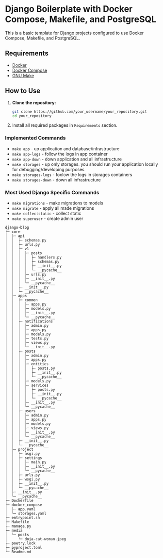 # Django Boilerplate with Docker Compose, Makefile, and PostgreSQL

This is a basic template for Django projects configured to use Docker Compose, Makefile, and PostgreSQL.

## Requirements

- [Docker](https://www.docker.com/get-started)
- [Docker Compose](https://docs.docker.com/compose/install/)
- [GNU Make](https://www.gnu.org/software/make/)

## How to Use

1. **Clone the repository:**

   ```bash
   git clone https://github.com/your_username/your_repository.git
   cd your_repository

2. Install all required packages in `Requirements` section.


### Implemented Commands

* `make app` - up application and database/infrastructure
* `make app-logs` - follow the logs in app container
* `make app-down` - down application and all infrastructure
* `make storages` - up only storages. you should run your application locally for debugging/developing purposes
* `make storages-logs` - foolow the logs in storages containers
* `make storages-down` - down all infrastructure

### Most Used Django Specific Commands

* `make migrations` - make migrations to models
* `make migrate` - apply all made migrations
* `make collectstatic` - collect static
* `make superuser` - create admin user

```
django-blog
├─ core
│  ├─ api
│  │  ├─ schemas.py
│  │  ├─ urls.py
│  │  ├─ v1
│  │  │  ├─ posts
│  │  │  │  ├─ handlers.py
│  │  │  │  ├─ schemas.py
│  │  │  │  ├─ __init__.py
│  │  │  │  └─ __pycache__
│  │  │  ├─ urls.py
│  │  │  ├─ __init__.py
│  │  │  └─ __pycache__
│  │  ├─ __init__.py
│  │  └─ __pycache__
│  ├─ apps
│  │  ├─ common
│  │  │  ├─ apps.py
│  │  │  ├─ models.py
│  │  │  ├─ __init__.py
│  │  │  └─ __pycache__
│  │  ├─ notifications
│  │  │  ├─ admin.py
│  │  │  ├─ apps.py
│  │  │  ├─ models.py
│  │  │  ├─ tests.py
│  │  │  ├─ views.py
│  │  │  └─ __init__.py
│  │  ├─ posts
│  │  │  ├─ admin.py
│  │  │  ├─ apps.py
│  │  │  ├─ entities
│  │  │  │  ├─ posts.py
│  │  │  │  ├─ __init__.py
│  │  │  │  └─ __pycache__
│  │  │  ├─ models.py
│  │  │  ├─ services
│  │  │  │  ├─ posts.py
│  │  │  │  ├─ __init__.py
│  │  │  │  └─ __pycache__
│  │  │  ├─ __init__.py
│  │  │  └─ __pycache__
│  │  ├─ users
│  │  │  ├─ admin.py
│  │  │  ├─ apps.py
│  │  │  ├─ models.py
│  │  │  ├─ views.py
│  │  │  ├─ __init__.py
│  │  │  └─ __pycache__
│  │  ├─ __init__.py
│  │  └─ __pycache__
│  ├─ project
│  │  ├─ asgi.py
│  │  ├─ settings
│  │  │  ├─ main.py
│  │  │  ├─ __init__.py
│  │  │  └─ __pycache__
│  │  ├─ urls.py
│  │  ├─ wsgi.py
│  │  ├─ __init__.py
│  │  └─ __pycache__
│  ├─ __init__.py
│  └─ __pycache__
├─ Dockerfile
├─ docker_compose
│  ├─ app.yaml
│  └─ storages.yaml
├─ entrypoint.sh
├─ Makefile
├─ manage.py
├─ media
│  └─ posts
│     └─ doja-cat-woman.jpeg
├─ poetry.lock
├─ pyproject.toml
└─ Readme.md

```
